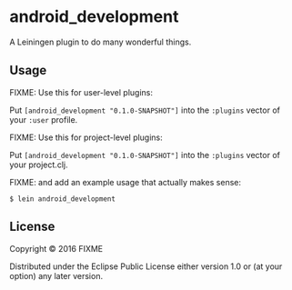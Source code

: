# android_development

A Leiningen plugin to do many wonderful things.

## Usage

FIXME: Use this for user-level plugins:

Put `[android_development "0.1.0-SNAPSHOT"]` into the `:plugins` vector of your `:user`
profile.

FIXME: Use this for project-level plugins:

Put `[android_development "0.1.0-SNAPSHOT"]` into the `:plugins` vector of your project.clj.

FIXME: and add an example usage that actually makes sense:

    $ lein android_development

## License

Copyright © 2016 FIXME

Distributed under the Eclipse Public License either version 1.0 or (at
your option) any later version.

